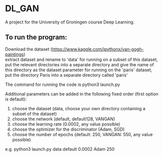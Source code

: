 # DL_GAN
A project for the University of Groningen course Deep Learning.

## To run the program:
Download the dataset (https://www.kaggle.com/ipythonx/van-gogh-paintings)  
extract dataset and rename to 'data'
for running on a subset of this dataset, put the relevant directories into a separate directory and give the name of this directory as the dataset parameter
for running on the 'paris' dataset, put the directory Paris into a separate directory called 'paris'

The command for running the code is
python3 launch.py

Additional parameters can be added in the following fixed order (first option is default):
1. choose the dataset (data, choose your own directory containing a subset of the dataset)
2. choose the network (default, default128, VANGAN)
3. choose the learning rate (0.0002, any value possible)
4. choose the optimizer for the discriminator (Adam, SGD)
5. choose the number of epochs (default: 250, VANGAN: 550, any value possible)

e.g. python3 launch.py data default 0.0002 Adam 250
